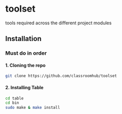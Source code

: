 # toolset
tools required across the different project modules

## Installation

### Must do in order

#### 1. Cloning the repo
```sh
git clone https://github.com/classroomhub/toolset
```

#### 2. Installing Table
```sh
cd table
cd bin
sudo make & make install
```
